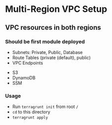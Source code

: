 # Multi-Region VPC Setup
## VPC resources in both regions
### Should be first module deployed

* Subnets: Private, Public, Database
* Route Tables (private (default), public)
* VPC Endpoints
 - S3
 - DynamoDB
 - SSM

### Usage
* Run `terragrunt init` from root `/`
* `cd` to this directory
* `terragrunt apply`